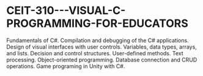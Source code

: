 # CEIT-310---VISUAL-C-PROGRAMMING-FOR-EDUCATORS
Fundamentals of C#.
Compilation and debugging of the C# applications.
Design of visual interfaces with user controls.
Variables, data types, arrays, and lists.
Decision and control structures.
User-defined methods.
Text processing. Object-oriented programming.
Database connection and CRUD operations.
Game programing in Unity with C#.
